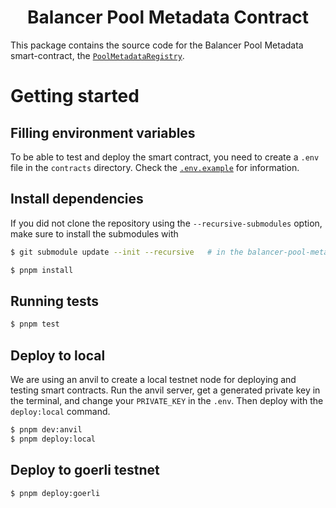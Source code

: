 # <h1 align="center"> Balancer Pool Metadata Contract</h1>

This package contains the source code for the Balancer Pool Metadata smart-contract, the [`PoolMetadataRegistry`](./src/PoolMetadataRegistry.sol).

# Getting started

## Filling environment variables

To be able to test and deploy the smart contract, you need to create a `.env` file in the `contracts` directory. Check the [`.env.example`](./.env.template) for information.

## Install dependencies

If you did not clone the repository using the `--recursive-submodules` option, make sure to install the submodules with

```bash
$ git submodule update --init --recursive   # in the balancer-pool-metadata directory
```

```bash
$ pnpm install
```

## Running tests

```bash
$ pnpm test
```

## Deploy to local

We are using an anvil to create a local testnet node for deploying and testing smart contracts. Run the anvil server, get a generated private key in the terminal, and change your `PRIVATE_KEY` in the `.env`. Then deploy with the `deploy:local` command.

```bash
$ pnpm dev:anvil
$ pnpm deploy:local
```

## Deploy to goerli testnet

```bash
$ pnpm deploy:goerli
```
